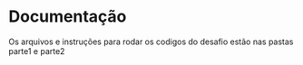 # Documentação

Os arquivos e instruções para rodar os codigos do desafio estão nas pastas parte1 e parte2